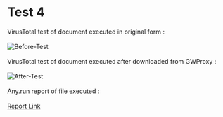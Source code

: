 <h1> Test 4</h1>

VirusTotal test of document executed in original form : <br><br><img src="https://i.ibb.co/6sB0SJs/Before-Test.png" alt="Before-Test" border="0"><br /><br>
VirusTotal test of document executed after downloaded from GWProxy : <br><br><img src="https://i.ibb.co/DDb9cnt/After-Test.png" alt="After-Test" border="0"><br/><br>
Any.run report of file executed : <br><br> <a href="https://www.dropbox.com/s/wcv8e7f9r753kp0/report.pdf?dl=0">Report Link</a>